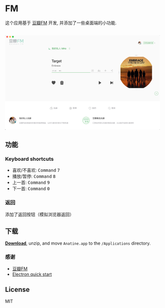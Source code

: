
# FM 



这个应用基于 [豆瓣FM](https://douban.fm) 开发, 并添加了一些桌面端的小功能.

<br>
<div align="center">
	<a href="https://github.com/jjvvv/doubanfm/releases/latest" align="center">
		<img src="media/doubanfm.png" width="617">
	</a>
</div>


## 功能

### Keyboard shortcuts

- 喜欢/不喜欢: <kbd>Command</kbd> <kbd>7</kbd>
- 播放/暂停: <kbd>Command</kbd> <kbd>8</kbd>
- 上一首: <kbd>Command</kbd> <kbd>9</kbd>
- 下一首: <kbd>Command</kbd> <kbd>0</kbd>

### 返回
添加了返回按钮（模拟浏览器返回）



## 下载

[**Download**](https://github.com/jjvvv/doubanfm/releases/latest), unzip, and move `Anatine.app` to the `/Applications` directory.


### 感谢

- [豆瓣FM](https://douban.fm)
- [Electron quick start](https://github.com/electron/electron-quick-start)


## License

MIT